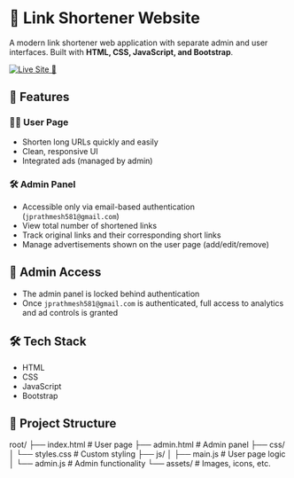 # 🔗 Link Shortener Website

A modern link shortener web application with separate admin and user interfaces. Built with **HTML, CSS, JavaScript, and Bootstrap**.

[![Live Site 🚀](https://img.shields.io/badge/Live-Demo-green?style=flat-square)](https://patu2510.github.io/link-shortener/)

## 🚀 Features

### 🧑‍💻 User Page
- Shorten long URLs quickly and easily
- Clean, responsive UI
- Integrated ads (managed by admin)

### 🛠️ Admin Panel
- Accessible only via email-based authentication (`jprathmesh581@gmail.com`)
- View total number of shortened links
- Track original links and their corresponding short links
- Manage advertisements shown on the user page (add/edit/remove)

## 🔐 Admin Access
- The admin panel is locked behind authentication
- Once `jprathmesh581@gmail.com` is authenticated, full access to analytics and ad controls is granted

## 🛠️ Tech Stack

- HTML
- CSS
- JavaScript
- Bootstrap

## 📁 Project Structure

root/ ├── index.html # User page ├── admin.html # Admin panel ├── css/ │ └── styles.css # Custom styling ├── js/ │ ├── main.js # User page logic │ └── admin.js # Admin functionality └── assets/ # Images, icons, etc.
